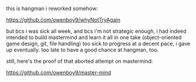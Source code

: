 this is hangman i reworked somehow:

https://github.com/owenboy9/whyNotTryAgain

but bcs i was sick all week, and bcs i'm not strategic enough, 
i had indeed intended to build mastermind and learn it all in one take (object-oriented game design, git, file handling)
too sick to progress at a decent pace, i gave up eventually. too late to have a good chance at hangman, too.

still, here's the proof of that aborted attempt on mastermind:

https://github.com/owenboy9/master-mind

